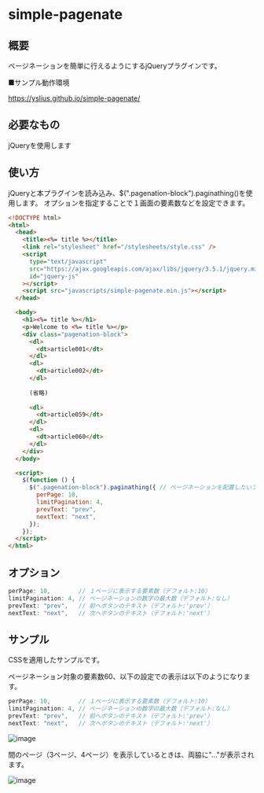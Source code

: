# simple-pagenate

## 概要
ページネーションを簡単に行えるようにするjQueryプラグインです。

■サンプル動作環境

https://yslius.github.io/simple-pagenate/

## 必要なもの
jQueryを使用します

## 使い方
jQueryと本プラグインを読み込み、$(".pagenation-block").paginathing()を使用します。
オプションを指定することで１画面の要素数などを設定できます。

```html
<!DOCTYPE html>
<html>
  <head>
    <title><%= title %></title>
    <link rel="stylesheet" href="/stylesheets/style.css" />
    <script
      type="text/javascript"
      src="https://ajax.googleapis.com/ajax/libs/jquery/3.5.1/jquery.min.js"
      id="jquery-js"
    ></script>
    <script src="javascripts/simple-pagenate.min.js"></script>
  </head>

  <body>
    <h1><%= title %></h1>
    <p>Welcome to <%= title %></p>
    <div class="pagenation-block">
      <dl>
        <dt>article001</dt>
      </dl>
      <dl>
        <dt>article002</dt>
      </dl>
      
      (省略)
      
      <dl>
        <dt>article059</dt>
      </dl>
      <dl>
        <dt>article060</dt>
      </dl>
    </div>
  </body>

  <script>
    $(function () {
      $(".pagenation-block").paginathing({ // ページネーションを配置したいブロックの要素を指定
        perPage: 10,
        limitPagination: 4,
        prevText: "prev",
        nextText: "next",
      });
    });
  </script>
</html>
```

## オプション
```js
perPage: 10,        // １ページに表示する要素数（デフォルト:10）
limitPagination: 4, // ページネーションの数字の最大数（デフォルト:なし）
prevText: "prev",   // 前へボタンのテキスト（デフォルト:'prev'）
nextText: "next",   // 次へボタンのテキスト（デフォルト:'next'）
```

## サンプル
CSSを適用したサンプルです。

ページネーション対象の要素数60、以下の設定での表示は以下のようになります。
```js
perPage: 10,        // １ページに表示する要素数（デフォルト:10）
limitPagination: 4, // ページネーションの数字の最大数（デフォルト:なし）
prevText: "prev",   // 前へボタンのテキスト（デフォルト:'prev'）
nextText: "next",   // 次へボタンのテキスト（デフォルト:'next'）
```

![image](https://user-images.githubusercontent.com/47539124/215296721-0ec727e1-d81a-48d5-84af-1ed1b30c2388.png)

間のページ（3ページ、4ページ）を表示しているときは、両脇に"…"が表示されます。

![image](https://user-images.githubusercontent.com/47539124/215279430-9767f65a-76fa-4ba0-9795-c2fd92291f40.png)


